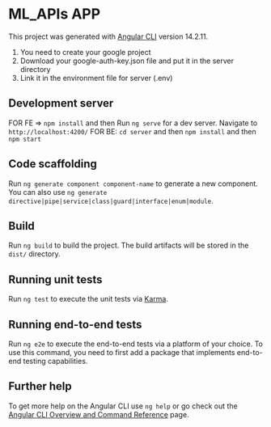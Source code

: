 # ML_APIs APP

This project was generated with [Angular CLI](https://github.com/angular/angular-cli) version 14.2.11.

1. You need to create your google project
2. Download your google-auth-key.json file and put it in the server directory
3. Link it in the environment file for server (.env)

## Development server

FOR FE => `npm install` and then Run `ng serve` for a dev server. Navigate to `http://localhost:4200/`
FOR BE: `cd server` and then `npm install` and then `npm start`

## Code scaffolding

Run `ng generate component component-name` to generate a new component. You can also use `ng generate directive|pipe|service|class|guard|interface|enum|module`.

## Build

Run `ng build` to build the project. The build artifacts will be stored in the `dist/` directory.

## Running unit tests

Run `ng test` to execute the unit tests via [Karma](https://karma-runner.github.io).

## Running end-to-end tests

Run `ng e2e` to execute the end-to-end tests via a platform of your choice. To use this command, you need to first add a package that implements end-to-end testing capabilities.

## Further help

To get more help on the Angular CLI use `ng help` or go check out the [Angular CLI Overview and Command Reference](https://angular.io/cli) page.
